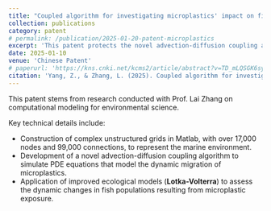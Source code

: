 ```yaml
---
title: "Coupled algorithm for investigating microplastics' impact on fish using unstructured grids"
collection: publications
category: patent
# permalink: /publication/2025-01-20-patent-microplastics
excerpt: 'This patent protects the novel advection-diffusion coupling algorithm designed to simulate microplastic dynamics and their impact on fish populations using unstructured grids.'
date: 2025-01-10
venue: 'Chinese Patent'
# paperurl: 'https://kns.cnki.net/kcms2/article/abstract?v=TD_mLQSGK6syh3SKPsBZt33dabd_TAri4Fw8jceiI6BzG9YB73avvs7brdZEucULMBMcrlfmGd1iTJT9e5trX2bV85WZO497PMJHKbaOqBHAwx7tyoBlztUE3K_hTCkW2Hyl2CUpuJ-lRtTKpJhCA3r0Iox9HnqsZALl4Sx4T0al8Drk_MOG_g==&uniplatform=NZKPT&language=CHS'
citation: 'Yang, Z., & Zhang, L. (2025). Coupled algorithm for investigating microplastics impact on fish using unstructured grids. Chinese Patent CN119558222A.'
---
```


This patent stems from research conducted with Prof. Lai Zhang  on computational modeling for environmental science.

Key technical details include:
* Construction of complex unstructured grids in Matlab, with over 17,000 nodes and 99,000 connections, to represent the marine environment. 
* Development of a novel advection-diffusion coupling algorithm to simulate PDE equations that model the dynamic migration of microplastics. 
* Application of improved ecological models (**Lotka-Volterra**) to assess the dynamic changes in fish populations resulting from microplastic exposure.
